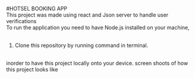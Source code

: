 #HOTSEL BOOKING APP
<br>
This project was made using react and Json server to handle user verifications 
<br>
To run the application you need to have Node.js installed on your machine,
<br><br>
1. Clone this repository by running command in terminal.
<br>
inorder to have this project locally onto your device.
screen shoots of how this project looks like
 <br>
 

